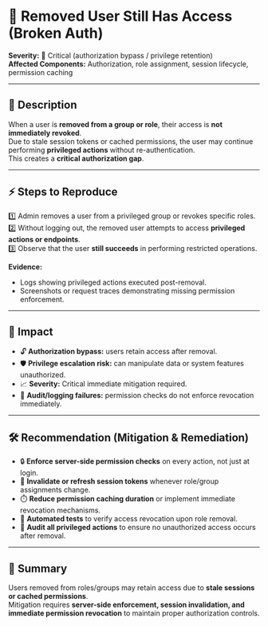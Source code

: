 # 🐞 Removed User Still Has Access (Broken Auth)

**Severity:** 🔴 Critical (authorization bypass / privilege retention)  
**Affected Components:** Authorization, role assignment, session lifecycle, permission caching

---

## 📖 Description  
When a user is **removed from a group or role**, their access is **not immediately revoked**.  
Due to stale session tokens or cached permissions, the user may continue performing **privileged actions** without re-authentication.  
This creates a **critical authorization gap**.

---

## ⚡ Steps to Reproduce  
1️⃣ Admin removes a user from a privileged group or revokes specific roles.  
2️⃣ Without logging out, the removed user attempts to access **privileged actions or endpoints**.  
3️⃣ Observe that the user **still succeeds** in performing restricted operations.  

**Evidence:**  
- Logs showing privileged actions executed post-removal.  
- Screenshots or request traces demonstrating missing permission enforcement.

---

## 🎯 Impact  
- 🔓 **Authorization bypass:** users retain access after removal.  
- 🛡️ **Privilege escalation risk:** can manipulate data or system features unauthorized.  
- 📈 **Severity:** Critical immediate mitigation required.  
- 🧾 **Audit/logging failures:** permission checks do not enforce revocation immediately.

---

## 🛠️ Recommendation (Mitigation & Remediation)  
- 🔒 **Enforce server-side permission checks** on every action, not just at login.  
- 🔄 **Invalidate or refresh session tokens** whenever role/group assignments change.  
- ⏱️ **Reduce permission caching duration** or implement immediate revocation mechanisms.  
- 🧪 **Automated tests** to verify access revocation upon role removal.  
- 🧾 **Audit all privileged actions** to ensure no unauthorized access occurs after removal.

---

## 📝 Summary  
Users removed from roles/groups may retain access due to **stale sessions or cached permissions**.  
Mitigation requires **server-side enforcement, session invalidation, and immediate permission revocation** to maintain proper authorization controls.
